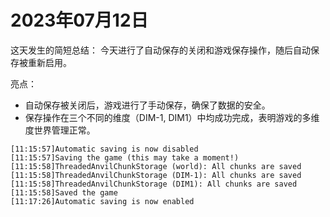 # 2023年07月12日
这天发生的简短总结：
今天进行了自动保存的关闭和游戏保存操作，随后自动保存被重新启用。

亮点：
- 自动保存被关闭后，游戏进行了手动保存，确保了数据的安全。
- 保存操作在三个不同的维度（DIM-1, DIM1）中均成功完成，表明游戏的多维度世界管理正常。
```
[11:15:57]Automatic saving is now disabled
[11:15:57]Saving the game (this may take a moment!)
[11:15:58]ThreadedAnvilChunkStorage (world): All chunks are saved
[11:15:58]ThreadedAnvilChunkStorage (DIM-1): All chunks are saved
[11:15:58]ThreadedAnvilChunkStorage (DIM1): All chunks are saved
[11:15:58]Saved the game
[11:17:26]Automatic saving is now enabled
```
